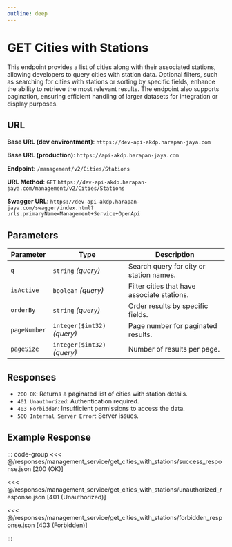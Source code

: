 ```yaml
---
outline: deep
---
```


# GET Cities with Stations

This endpoint provides a list of cities along with their associated stations, allowing developers to query cities with station data. Optional filters, such as searching for cities with stations or sorting by specific fields, enhance the ability to retrieve the most relevant results. The endpoint also supports pagination, ensuring efficient handling of larger datasets for integration or display purposes.

## URL

**Base URL (dev environtment)**: `https://dev-api-akdp.harapan-jaya.com`

**Base URL (production)**: `https://api-akdp.harapan-jaya.com`

**Endpoint**: `/management/v2/Cities/Stations`

**URL Method**: `GET` `https://dev-api-akdp.harapan-jaya.com/management/v2/Cities/Stations`

**Swagger URL**: `https://dev-api-akdp.harapan-jaya.com/swagger/index.html?urls.primaryName=Management+Service+OpenApi`

## Parameters

| **Parameter**    | **Type**                      | **Description**                                 |
|------------------|-------------------------------|--------------------------------------           |
| `q`              | `string` _(query)_            | Search query for city or station names.         |
| `isActive`       | `boolean` _(query)_           | Filter cities that have associate stations.     |
| `orderBy`        | `string` _(query)_            | Order results by specific fields.               |
| `pageNumber`     | `integer($int32)` _(query)_   | Page number for paginated results.              |
| `pageSize`       | `integer($int32)` _(query)_   | Number of results per page.                     |

## Responses

- `200 OK`: Returns a paginated list of cities with station details.
- `401 Unauthorized`: Authentication required.
- `403 Forbidden`: Insufficient permissions to access the data.
- `500 Internal Server Error`: Server issues.

## Example Response

::: code-group
<<< @/responses/management_service/get_cities_with_stations/success_response.json [200 (OK)]

<<< @/responses/management_service/get_cities_with_stations/unauthorized_response.json [401 (Unauthorized)]

<<< @/responses/management_service/get_cities_with_stations/forbidden_response.json [403 (Forbidden)]

:::
